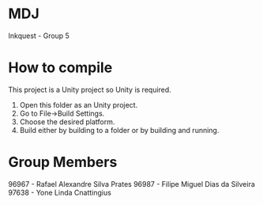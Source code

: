 # MDJ
Inkquest - Group 5

# How to compile
This project is a Unity project so Unity is required.

1. Open this folder as an Unity project.
2. Go to File->Build Settings.
3. Choose the desired platform.
4. Build either by building to a folder or by building and running.

# Group Members
96967 - Rafael Alexandre Silva Prates
96987 - Filipe Miguel Dias da Silveira
97638 - Yone Linda Cnattingius
